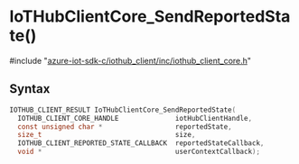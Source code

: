 # IoTHubClientCore_SendReportedState()

\#include "[azure-iot-sdk-c/iothub_client/inc/iothub_client_core.h](../iot-c-ref-iothub-client-core-h.md)"  

## Syntax

```C
IOTHUB_CLIENT_RESULT IoTHubClientCore_SendReportedState(
  IOTHUB_CLIENT_CORE_HANDLE              iotHubClientHandle,
  const unsigned char *                  reportedState,
  size_t                                 size,
  IOTHUB_CLIENT_REPORTED_STATE_CALLBACK  reportedStateCallback,
  void *                                 userContextCallback);
```

